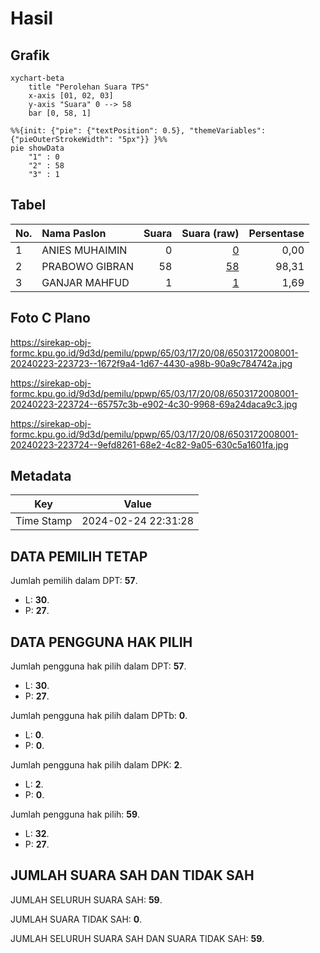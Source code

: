 # Hasil

## Grafik

```mermaid
xychart-beta
    title "Perolehan Suara TPS"
    x-axis [01, 02, 03]
    y-axis "Suara" 0 --> 58
    bar [0, 58, 1]
```

```mermaid
%%{init: {"pie": {"textPosition": 0.5}, "themeVariables": {"pieOuterStrokeWidth": "5px"}} }%%
pie showData
    "1" : 0
    "2" : 58
    "3" : 1
```

## Tabel

| No. | Nama Paslon    | Suara | Suara (raw) | Persentase |
|:--- |:-------------- | -----:| -----------:| ----------:|
| 1   | ANIES MUHAIMIN | 0     | [0][p-1]    | 0,00       |
| 2   | PRABOWO GIBRAN | 58    | [58][p-2]   | 98,31      |
| 3   | GANJAR MAHFUD  | 1     | [1][p-3]    | 1,69       |


[p-1]: https://github.com/gigit-pemilu/pemilu-2024-65-kalimantan-utara/blob/main/pilpres/hitung-suara/sub/65-kalimantan-utara/sub/03-nunukan/sub/17-krayan-tengah/sub/2008-pa'-milau/sub/001-tps/sub/paslon-1.txt
[p-2]: https://github.com/gigit-pemilu/pemilu-2024-65-kalimantan-utara/blob/main/pilpres/hitung-suara/sub/65-kalimantan-utara/sub/03-nunukan/sub/17-krayan-tengah/sub/2008-pa'-milau/sub/001-tps/sub/paslon-2.txt
[p-3]: https://github.com/gigit-pemilu/pemilu-2024-65-kalimantan-utara/blob/main/pilpres/hitung-suara/sub/65-kalimantan-utara/sub/03-nunukan/sub/17-krayan-tengah/sub/2008-pa'-milau/sub/001-tps/sub/paslon-3.txt

## Foto C Plano

https://sirekap-obj-formc.kpu.go.id/9d3d/pemilu/ppwp/65/03/17/20/08/6503172008001-20240223-223723--1672f9a4-1d67-4430-a98b-90a9c784742a.jpg

https://sirekap-obj-formc.kpu.go.id/9d3d/pemilu/ppwp/65/03/17/20/08/6503172008001-20240223-223724--65757c3b-e902-4c30-9968-69a24daca9c3.jpg

https://sirekap-obj-formc.kpu.go.id/9d3d/pemilu/ppwp/65/03/17/20/08/6503172008001-20240223-223724--9efd8261-68e2-4c82-9a05-630c5a1601fa.jpg


## Metadata

| Key        | Value               |
| ---------- | ------------------- |
| Time Stamp | 2024-02-24 22:31:28 |


## DATA PEMILIH TETAP

Jumlah pemilih dalam DPT: **57**.
 * L: **30**.
 * P: **27**.

## DATA PENGGUNA HAK PILIH

Jumlah pengguna hak pilih dalam DPT: **57**.
 * L: **30**.
 * P: **27**.

Jumlah pengguna hak pilih dalam DPTb: **0**.
 * L: **0**.
 * P: **0**.

Jumlah pengguna hak pilih dalam DPK: **2**.
 * L: **2**.
 * P: **0**.

Jumlah pengguna hak pilih: **59**.
 * L: **32**.
 * P: **27**.

## JUMLAH SUARA SAH DAN TIDAK SAH

JUMLAH SELURUH SUARA SAH: **59**.

JUMLAH SUARA TIDAK SAH: **0**.

JUMLAH SELURUH SUARA SAH DAN SUARA TIDAK SAH: **59**.


